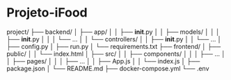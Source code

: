 # Projeto-iFood

project/
├── backend/
│   ├── app/
│   │   ├── __init__.py
│   │   ├── models/
│   │   │   ├── __init__.py
│   │   │   └── ...
│   │   └── controllers/
│   │       ├── __init__.py
│   │       └── ...
│   ├── config.py
│   ├── run.py
│   └── requirements.txt
├── frontend/
│   ├── public/
│   │   └── index.html
│   ├── src/
│   │   ├── components/
│   │   │   ├── ...
│   │   ├── pages/
│   │   │   ├── ...
│   │   ├── App.js
│   │   └── index.js
│   ├── package.json
│   └── README.md
├── docker-compose.yml
└── .env